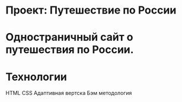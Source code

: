 # Проект: Путешествие по России

# Одностраничный сайт о путешествия по России.

# Технологии
HTML
CSS
Адаптивная вертска
Бэм методология

# 
